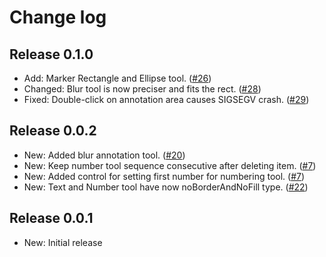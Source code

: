 # Change log

## Release 0.1.0
* Add: Marker Rectangle and Ellipse tool. ([#26](https://github.com/DamirPorobic/kImageAnnotator/issues/26))
* Changed: Blur tool is now preciser and fits the rect. ([#28](https://github.com/DamirPorobic/kImageAnnotator/issues/28))
* Fixed: Double-click on annotation area causes SIGSEGV crash. ([#29](https://github.com/DamirPorobic/kImageAnnotator/issues/29))

## Release 0.0.2
* New: Added blur annotation tool. ([#20](https://github.com/DamirPorobic/kImageAnnotator/issues/20))
* New: Keep number tool sequence consecutive after deleting item. ([#7](https://github.com/DamirPorobic/kImageAnnotator/issues/7))
* New: Added control for setting first number for numbering tool. ([#7](https://github.com/DamirPorobic/kImageAnnotator/issues/7))
* New: Text and Number tool have now noBorderAndNoFill type. ([#22](https://github.com/DamirPorobic/kImageAnnotator/issues/22))

## Release 0.0.1
* New: Initial release